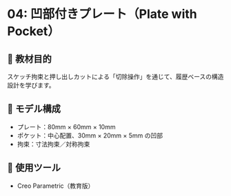 # 04: 凹部付きプレート（Plate with Pocket）

## 📌 教材目的
スケッチ拘束と押し出しカットによる「切除操作」を通じて、履歴ベースの構造設計を学びます。

## 📐 モデル構成
- プレート：80mm × 60mm × 10mm
- ポケット：中心配置、30mm × 20mm × 5mm の凹部
- 拘束：寸法拘束／対称拘束

## 🧰 使用ツール
- Creo Parametric（教育版）
